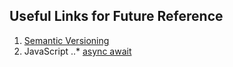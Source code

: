 
## Useful Links for Future Reference

1. [Semantic Versioning](https://semver.org)
2. JavaScript
  ..* [async await](https://www.javascripttutorial.net/es-next/javascript-async-await)


